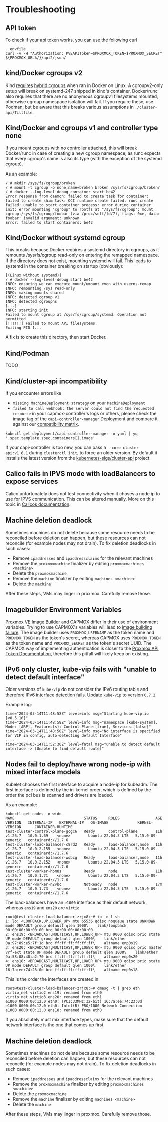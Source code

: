 # Troubleshooting

## API token
To check if your api token works, you can use the following curl
```
. envfile
curl -v -H "Authorization: PVEAPIToken=$PROXMOX_TOKEN=$PROXMOX_SECRET" ${PROXMOX_URL%/}/api2/json/
```
## kind/Docker cgroups v2
Kind [requires](https://serverfault.com/questions/1053187/systemd-fails-to-run-in-a-docker-container-when-using-cgroupv2-cgroupns-priva/1054414#1054414)
[hybrid cgroups](https://github.com/systemd/systemd/blob/main/docs/CGROUP_DELEGATION.md)
when ran in Docker on Linux. A cgroupv2-only setup will break on
systemd-247 shipped in kind's container. Docker/runc also requires that there
are no anonymous cgroupv1 filesystems mounted, otherwise cgroup namespace
isolation will fail. If you require these, use Podman, but be aware that this
breaks various assumptions in `./cluster-api/Tiltfile`.

## Kind/Docker and cgroups v1 and controller type none
If you mount cgroups with no controller attached, this will break Docker/runc
in case of creating a new cgroup namespace, as runc expects that every cgroup's
name is also its type (with the exception of the systemd cgroup).

As an example:
```
/ # mkdir /sys/fs/cgroup/broken
/ # mount -t cgroup -o none,name=broken broken /sys/fs/cgroup/broken/
/ # docker --log-level debug container start be42
Error response from daemon: failed to create task for container: failed to create shim task: OCI runtime create failed: runc create failed: unable to start container process: error during container init: error mounting "cgroup" to rootfs at "/sys/fs/cgroup": mount cgroup:/sys/fs/cgroup/foobar (via /proc/self/fd/7), flags: 0xe, data: foobar: invalid argument: unknown
Error: failed to start containers: be42
```

## Kind/Docker without systemd cgroup
This breaks because Docker requires a systemd directory in cgroups, as it
remounts /sys/fs/cgroup read-only on entering the remapped namespace. If the
directory does not exist, mounting systemd will fail. This leads to systemd
in the container breaking on startup (obviously):
```
[(Linux without systemd)]
/ # docker --log-level debug start be42
INFO: ensuring we can execute mount/umount even with userns-remap
INFO: remounting /sys read-only
INFO: making mounts shared
INFO: detected cgroup v1
INFO: detected cgroupns
[...]
INFO: starting init
Failed to mount cgroup at /sys/fs/cgroup/systemd: Operation not permitted
[!!!!!!] Failed to mount API filesystems.
Exiting PID 1...
```

A fix is to create this directory, then start Docker.

## Kind/Podman
TODO

## Kind/cluster-api incompatibility
If you encounter errors like
* `missing MachineDeployment strategy` on your `MachineDeployment`
* `failed to call webhook: the server could not find the requested resource` in your capmox-controller's logs
or others, please check the image tag of the `capi-controller-manager` Deployment and compare it against our [compatibility matrix](https://github.com/ionos-cloud/cluster-api-provider-proxmox/blob/main/README.md#compatibility-with-cluster-api-and-kubernetes-versions).
```
kubectl get deployment/capi-controller-manager -o yaml | yq '.spec.template.spec.containers[].image'
```
If your capi-controller is too new, you can pass a `--core cluster-api:v1.6.1` during `clusterctl init`, to force an older version. By default it installs the latest version from the [kubernetes-sigs/cluster-api](https://github.com/kubernetes-sigs/cluster-api) project.

## Calico fails in IPVS mode with loadBalancers to expose services
Calico unfortunately does not test connectivity when it choses a node ip to use for IPVS communication.
This can be altered manually. More on this topic in [Calicos documentation](https://docs.tigera.io/calico/latest/networking/ipam/ip-autodetection#autodetection-methods).

## Machine deletion deadlock
Sometimes machines do not delete because some resource needs to be reconciled before
deletion can happen, but these resources can not reconcile (for example nodes may not drain).
To fix deletion deadlocks in such cases:
 - Remove `ipaddresses` and `ipaddressclaims` for the relevant machines
 - Remove the `proxmoxmachine` finalizer by editing `proxmoxmachines <machine>`
 - Delete the `proxmoxmachine`
 - Remove the `machine` finalizer by editing `machines <machine>`
 - Delete the `machine`

After these steps, VMs may linger in proxmox. Carefully remove those.

## Imagebuilder Environment Variables
[Proxmox VE Image Builder](https://image-builder.sigs.k8s.io/capi/providers/proxmox) and CAPMOX differ in their use of environment variables.
Trying to use CAPMOX's variables will lead to [image building failure](https://github.com/ionos-cloud/cluster-api-provider-proxmox/issues/52).
The image builder uses `PROXMOX_USERNAME` as the token name and `PROXMOX_TOKEN` as the token's secret, whereas CAPMOX uses `PROXMOX_TOKEN` as
the token name and `PROXMOX_SECRET` as the token's secret UUID.
The CAPMOX way of implementing authentication is closer to the [Proxmox API Token Documentation](https://pve.proxmox.com/wiki/Proxmox_VE_API#api_tokens),
therefore this pitfall will likely keep on existing.

## IPv6 only cluster, kube-vip fails with "unable to detect default interface"
Older versions of `kube-vip` do not consider the IPv6 routing table and therefore IPv6 interface detection fails.
Update `kube-vip` to version `0.7.2`.

Example log:
```
time="2024-03-14T11:48:58Z" level=info msg="Starting kube-vip.io [v0.5.10]"
time="2024-03-14T11:48:58Z" level=info msg="namespace [kube-system], Mode: [ARP], Features(s): Control Plane:[true], Services:[false]"
time="2024-03-14T11:48:58Z" level=info msg="No interface is specified for VIP in config, auto-detecting default Interface"
....
time="2024-03-14T11:52:30Z" level=fatal msg="unable to detect default interface -> [Unable to find default route]"
```

## Nodes fail to deploy/have wrong node-ip with mixed interface models
Kubelet chooses the first interface to acquire a node-ip for kubeadm. The first
interface is defined by the in-kernel order, which is defined by the order the
pci bus is scanned and drivers are loaded.

As an example:
```
kubectl get nodes -o wide
NAME                               STATUS     ROLES                AGE   VERSION   INTERNAL-IP   EXTERNAL-IP   OS-IMAGE             KERNEL-VERSION      CONTAINER-RUNTIME
test-cluster-control-plane-gcgc6   Ready      control-plane        11h   v1.26.7   10.0.1.69    <none>        Ubuntu 22.04.3 LTS   5.15.0-89-generic   containerd://1.7.6
test-cluster-load-balancer-c8rd2   Ready      load-balancer,node   11h   v1.26.7   10.0.2.155   <none>        Ubuntu 22.04.3 LTS   5.15.0-89-generic   containerd://1.7.6
test-cluster-load-balancer-wqbcg   Ready      load-balancer,node   11h   v1.26.7   10.0.2.152   <none>        Ubuntu 22.04.3 LTS   5.15.0-89-generic   containerd://1.7.6
test-cluster-worker-hbm8s          Ready      node                 11h   v1.26.7   10.0.1.71    <none>        Ubuntu 22.04.3 LTS   5.15.0-89-generic   containerd://1.7.6
test-cluster-worker-n2vbc          NotReady   node                 17m   v1.26.7   10.0.1.73    <none>        Ubuntu 22.04.3 LTS   5.15.0-89-generic   containerd://1.7.6
```

The load-balancers have an `e1000` interface as their default network, whereas `ens19` and `ens20` are `virtio`
```
root@test-cluster-load-balancer-zrjx8:~# ip -o l sh
1: lo: <LOOPBACK,UP,LOWER_UP> mtu 65536 qdisc noqueue state UNKNOWN mode DEFAULT group default qlen 1000\    link/loopback 00:00:00:00:00:00 brd 00:00:00:00:00:00
2: ens19: <BROADCAST,MULTICAST,UP,LOWER_UP> mtu 9000 qdisc prio state UP mode DEFAULT group default qlen 1000\    link/ether 0a:97:89:e5:7f:1d brd ff:ff:ff:ff:ff:ff\    altname enp0s19
3: ens20: <BROADCAST,MULTICAST,UP,LOWER_UP> mtu 9000 qdisc prio master vrf-ext state UP mode DEFAULT group default qlen 1000\    link/ether 9a:58:08:40:a2:70 brd ff:ff:ff:ff:ff:ff\    altname enp0s20
4: ens18: <BROADCAST,MULTICAST,UP,LOWER_UP> mtu 9000 qdisc prio state UP mode DEFAULT group default qlen 1000\    link/ether 16:7a:ee:74:23:0d brd ff:ff:ff:ff:ff:ff\    altname enp0s18
```

This is the order the interfaces are created in:
```
root@test-cluster-load-balancer-zrjx8:~# dmesg -t | grep eth
virtio_net virtio2 ens19: renamed from eth0
virtio_net virtio3 ens20: renamed from eth1
e1000 0000:00:12.0 eth0: (PCI:33MHz:32-bit) 16:7a:ee:74:23:0d
e1000 0000:00:12.0 eth0: Intel(R) PRO/1000 Network Connection
e1000 0000:00:12.0 ens18: renamed from eth0
```

If you absolutely must mix interface types, make sure that the default network interface is the one that comes up first.

## Machine deletion deadlock
Sometimes machines do not delete because some resource needs to be reconciled before
deletion can happen, but these resources can not reconcile (for example nodes may not drain).
To fix deletion deadlocks in such cases:
 - Remove `ipaddresses` and `ipaddressclaims` for the relevant machines
 - Remove the `proxmoxmachine` finalizer by editing `proxmoxmachines <machine>`
 - Delete the `proxmoxmachine`
 - Remove the `machine` finalizer by editing `machines <machine>`
 - Delete the `machine`

After these steps, VMs may linger in proxmox. Carefully remove those.
